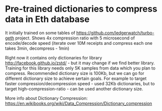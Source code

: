 # Pre-trained dictionaries to compress data in Eth database 

It initially trained on some tables of https://github.com/ledgerwatch/turbo-geth project. Shows 4x compression ratio with 5 microsecond of encode/decode speed (iterate over 10M receipts and compress each one takes 3min, decompress - 1min)

Right now it contains only dictionaries for library http://facebook.github.io/zstd/ - but it may change if we find better library. Training for this library needs only 5K samples from data which you plan to compress. Recommended dictionary size is 100Kb, but we can go for different dictionary size to achieve sertain goals. For example to target faster compression/decompression speed - used 32Kb dictionaries, but to target high-compression-ratio - can be used another dictionary size. 

More info about Dictionary Compression: https://en.wikibooks.org/wiki/Data_Compression/Dictionary_compression

